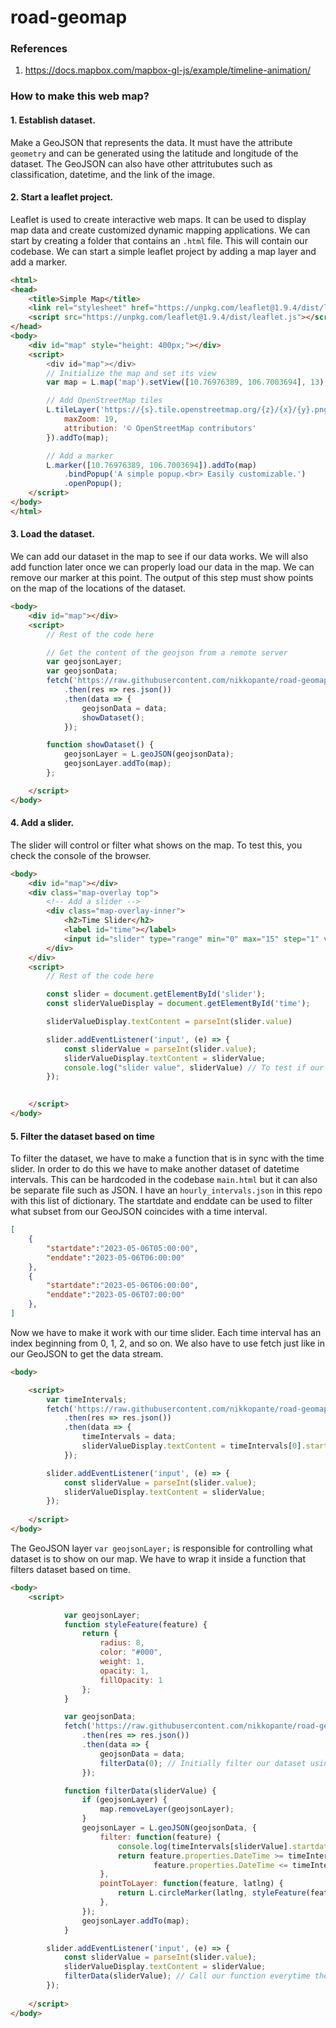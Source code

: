# road-geomap

### References
1. https://docs.mapbox.com/mapbox-gl-js/example/timeline-animation/


### How to make this web map?
#### 1. Establish dataset.

Make a GeoJSON that represents the data. It must have the attribute `geometry` and can be generated using the latitude and longitude of the dataset. The GeoJSON can also have other attritubutes such as classification, datetime, and the link of the image.
#### 2. Start a leaflet project.

Leaflet is used to create interactive web maps. It can be used to display map data and create customized dynamic mapping applications. We can start by creating a folder that contains an `.html` file. This will contain our codebase. We can start a simple leaflet project by adding a map layer and add a marker.

```html
<html>
<head>
    <title>Simple Map</title>
    <link rel="stylesheet" href="https://unpkg.com/leaflet@1.9.4/dist/leaflet.css" />
    <script src="https://unpkg.com/leaflet@1.9.4/dist/leaflet.js"></script>
</head>
<body>
    <div id="map" style="height: 400px;"></div>
    <script>
        <div id="map"></div>
        // Initialize the map and set its view
        var map = L.map('map').setView([10.76976389, 106.7003694], 13);

        // Add OpenStreetMap tiles
        L.tileLayer('https://{s}.tile.openstreetmap.org/{z}/{x}/{y}.png', {
            maxZoom: 19,
            attribution: '© OpenStreetMap contributors'
        }).addTo(map);

        // Add a marker
        L.marker([10.76976389, 106.7003694]).addTo(map)
            .bindPopup('A simple popup.<br> Easily customizable.')
            .openPopup();
    </script>
</body>
</html>
```
#### 3. Load the dataset.

We can add our dataset in the map to see if our data works. We will also add function later once we can properly load our data in the map. We can remove our marker at this point. The output of this step must show points on the map of the locations of the dataset.

```html
<body>
    <div id="map"></div>
    <script>
        // Rest of the code here

        // Get the content of the geojson from a remote server
        var geojsonLayer;
        var geojsonData;
        fetch('https://raw.githubusercontent.com/nikkopante/road-geomap/refs/heads/main/road_use_classification.geojson')
            .then(res => res.json())
            .then(data => {
                geojsonData = data;
                showDataset();
            });

        function showDataset() {
            geojsonLayer = L.geoJSON(geojsonData);
            geojsonLayer.addTo(map);
        };

    </script>
</body>
```
#### 4. Add a slider.

The slider will control or filter what shows on the map. To test this, you check the console of the browser.

```html
<body>
    <div id="map"></div>
    <div class="map-overlay top">
        <!-- Add a slider -->
        <div class="map-overlay-inner">
            <h2>Time Slider</h2>
            <label id="time"></label>
            <input id="slider" type="range" min="0" max="15" step="1" value="0">
        </div>
    </div>
    <script>
        // Rest of the code here

        const slider = document.getElementById('slider');
        const sliderValueDisplay = document.getElementById('time');

        sliderValueDisplay.textContent = parseInt(slider.value)

        slider.addEventListener('input', (e) => {
            const sliderValue = parseInt(slider.value);
            sliderValueDisplay.textContent = sliderValue;
            console.log("slider value", sliderValue) // To test if our browser reads the index of our slider
        });
        

    </script>
</body>
```

#### 5. Filter the dataset based on time
To filter the dataset, we have to make a function that is in sync with the time slider. In order to do this we have to make another dataset of datetime intervals. This can be hardcoded in the codebase `main.html` but it can also be separate file such as JSON. I have an `hourly_intervals.json` in this repo with this list of dictionary. The startdate and enddate can be used to filter what subset from our GeoJSON coincides with a time interval.
```json
[
    {
        "startdate":"2023-05-06T05:00:00",
        "enddate":"2023-05-06T06:00:00"
    },
    {
        "startdate":"2023-05-06T06:00:00",
        "enddate":"2023-05-06T07:00:00"
    },
]
```

Now we have to make it work with our time slider. Each time interval has an index beginning from 0, 1, 2, and so on. We also have to use fetch just like in our GeoJSON to get the data stream. 
```html
<body>

    <script>
        var timeIntervals;
        fetch('https://raw.githubusercontent.com/nikkopante/road-geomap/refs/heads/main/hourly_intervals.json')
            .then(res => res.json())
            .then(data => {
                timeIntervals = data;
                sliderValueDisplay.textContent = timeIntervals[0].startdate // Set initial display to index 0
            });

        slider.addEventListener('input', (e) => {
            const sliderValue = parseInt(slider.value);
            sliderValueDisplay.textContent = sliderValue;
        });
        
    </script>
</body>
```

The GeoJSON layer `var geojsonLayer;` is responsible for controlling what dataset is to show on our map. We have to wrap it inside a function that filters dataset based on time.
```html
<body>
    <script>

            var geojsonLayer;
            function styleFeature(feature) {
                return {
                    radius: 8,
                    color: "#000",
                    weight: 1,
                    opacity: 1,
                    fillOpacity: 1
                };
            }

            var geojsonData;
            fetch('https://raw.githubusercontent.com/nikkopante/road-geomap/refs/heads/main/road_use_classification.geojson')
                .then(res => res.json())
                .then(data => {
                    geojsonData = data;
                    filterData(0); // Initially filter our dataset using time interval index 0
                });

            function filterData(sliderValue) {
                if (geojsonLayer) {
                    map.removeLayer(geojsonLayer);
                }
                geojsonLayer = L.geoJSON(geojsonData, {
                    filter: function(feature) {
                        console.log(timeIntervals[sliderValue].startdate, timeIntervals[sliderValue].enddate)
                        return feature.properties.DateTime >= timeIntervals[sliderValue].startdate && 
                                feature.properties.DateTime <= timeIntervals[sliderValue].enddate;
                    },
                    pointToLayer: function(feature, latlng) {
                        return L.circleMarker(latlng, styleFeature(feature));
                    },
                });
                geojsonLayer.addTo(map);
            }

        slider.addEventListener('input', (e) => {
            const sliderValue = parseInt(slider.value);
            sliderValueDisplay.textContent = sliderValue;
            filterData(sliderValue); // Call our function everytime the slider change its value
        });
        
    </script>
</body>
```
